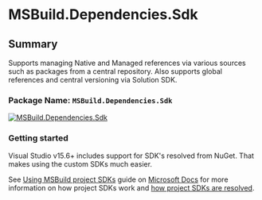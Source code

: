 # MSBuild.Dependencies.Sdk

## Summary

Supports managing Native and Managed references via various sources such as packages from a central repository. Also supports global references and central versioning via Solution SDK.

### Package Name: `MSBuild.Dependencies.Sdk`

[![MSBuild.Dependencies.Sdk](https://img.shields.io/myget/msbuild-sdks/v/MSBuild.Dependencies.Sdk.svg)](https://myget.org/feed/msbuild-sdks/package/nuget/MSBuild.Dependencies.Sdk)

### Getting started

Visual Studio v15.6+ includes support for SDK's resolved from NuGet. That makes using the custom SDKs much easier.

See [Using MSBuild project SDKs][msbuild-sdk-usage] guide on [Microsoft Docs](https://docs.ms) for more information on how project SDKs work and [how project SDKs are resolved][msbuild-sdk-resolver].

[msbuild-sdk-usage]: https://docs.microsoft.com/visualstudio/msbuild/how-to-use-project-sdk
[msbuild-sdk-resolver]: https://docs.microsoft.com/visualstudio/msbuild/how-to-use-project-sdk#how-project-sdks-are-resolved
